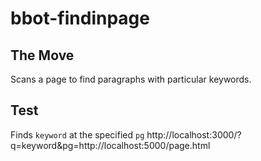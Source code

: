 # bbot-findinpage

## The Move
Scans a page to find paragraphs with particular keywords.

## Test
Finds `keyword` at the specified `pg`
http://localhost:3000/?q=keyword&pg=http://localhost:5000/page.html